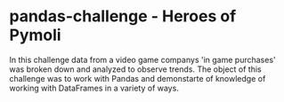 # pandas-challenge - Heroes of Pymoli

In this challenge data from a video game companys 'in game purchases' was broken down and analyzed to observe trends. The object of this challenge was to work with Pandas and demonstarte of knowledge of working with DataFrames in a variety of ways.
